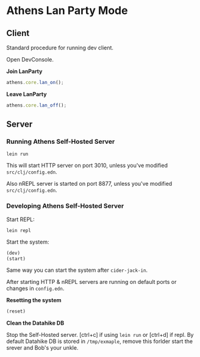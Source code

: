 # Athens Lan Party Mode

## Client

Standard procedure for running dev client.

Open DevConsole.

**Join LanParty**

``` javascript
athens.core.lan_on();
```

**Leave LanParty**

``` javascript
athens.core.lan_off();
```

## Server

### Running Athens Self-Hosted Server

``` shell
lein run
```

This will start HTTP server on port 3010, unless you've modified `src/clj/config.edn`.

Also nREPL server is started on port 8877, unless you've modified `src/clj/config.edn`.

### Developing Athens Self-Hosted Server

Start REPL:

``` shell
lein repl
```

Start the system:

``` clojure
(dev)
(start)
```

Same way you can start the system after `cider-jack-in`.

After starting HTTP & nREPL servers are running on default ports or changes in `config.edn`.

**Resetting the system**

``` clojure
(reset)
```

**Clean the Datahike DB**

Stop the Self-Hosted server. [ctrl+c] if using `lein run` or [ctrl+d] if repl.
By default Datahike DB is stored in `/tmp/exmaple`, remove this forlder
start the srever and Bob's your unkle.
